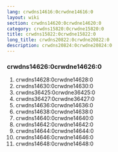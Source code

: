 ```yaml
---
lang: crwdns14616:0crwdne14616:0
layout: wiki
section: crwdns14620:0crwdne14620:0
category: crwdns15820:0crwdne15820:0
title: crwdns15822:0crwdne15822:0
long_title: crwdns20822:0crwdne20822:0
description: crwdns20824:0crwdne20824:0
---
```


### crwdns14626:0crwdne14626:0
1. crwdns14628:0crwdne14628:0
1. crwdns14630:0crwdne14630:0
1. crwdns36425:0crwdne36425:0
1. crwdns36427:0crwdne36427:0
1. crwdns14636:0crwdne14636:0
1. crwdns14638:0crwdne14638:0
1. crwdns14640:0crwdne14640:0
1. crwdns14642:0crwdne14642:0
1. crwdns14644:0crwdne14644:0
1. crwdns14646:0crwdne14646:0
1. crwdns14648:0crwdne14648:0
